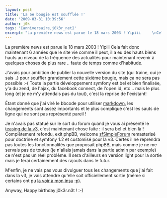 ```yaml
---
layout: post
title: 'La 6e bougie est soufflée !'
date: '2009-03-31 10:39:56'
author: j0k
tags: '[anniversaire,j0k3r_net]'
excerpt: "La première news est parue le 18 mars 2003 ! Yipiii     \nCela fait donc maintenant 6 années que le site vie comme il peut, il a eu des hauts biens hauts au niveau de la fréquence des actualités pour maintenant revenir à quelques choses de plus rare .. faute de temps comme d'habitude.  \n  \nJ'avais pour ambition de publier la nouvelle version du site      …"
---
```


La première news est parue le 18 mars 2003 ! Yipiii
Cela fait donc maintenant 6 années que le site vie comme il peut, il a eu des hauts biens hauts au niveau de la fréquence des actualités pour maintenant revenir à quelques choses de plus rare .. faute de temps comme d'habitude.

J'avais pour ambition de publier la nouvelle version du site (qui traine, oui je sais ..) pour souffler grandement cette sixième bougie, mais ça ne sera pas possible :-(   Toute la partie développement symfony est bel et bien finalisée, y'a du zend, de l'ajax, du facebook connect, de l'open id, etc .. mais le plus long (et je ne m'y attendais pas du tout), c'est la reprise de l'existant!

Étant donné que j'ai viré le bbcode pour utiliser [markdown](http://michelf.com/projets/php-markdown/), les changements sont assez importants et le plus compliqué c'est les sauts de ligne qui ne sont pas représenté pareil !

Je n'avais pas statué sur le sort du forum quand je vous ai présenté le [teasing de la v3](http://www.j0k3r.net/news-teasing-v3-0-2008.html), c'est maintenant chose faite : il sera bel et bien là !   Complètement refondu, exit phpBB, welcome [sfSimpleForum](http://www.symfony-project.org/plugins/sfSimpleForumPlugin) remasterisé pour doctrine et symfony 1.2 et customisé pour la v3. Certes il ne reprendra pas toutes les fonctionnalités que proposait phpBB, mais comme je ne me servais pas de toutes (je n'allais jamais dans la partie admin par exemple) ce n'est pas un réel problème. Il sera d'ailleurs en version light pour la sortie mais je ferai certainement des rajouts dans le futur.

M'enfin, je ne vais pas vous divulguer tous les changements que j'ai fait dans la v3, je vais attendre qu'elle soit officiellement sortie (même si certains ont pu [la voir à mon insu](http://twitter.com/jiceb/status/1393565695) :p).

Anyway, Happy birthday j0k3r.n3t ! :-)
